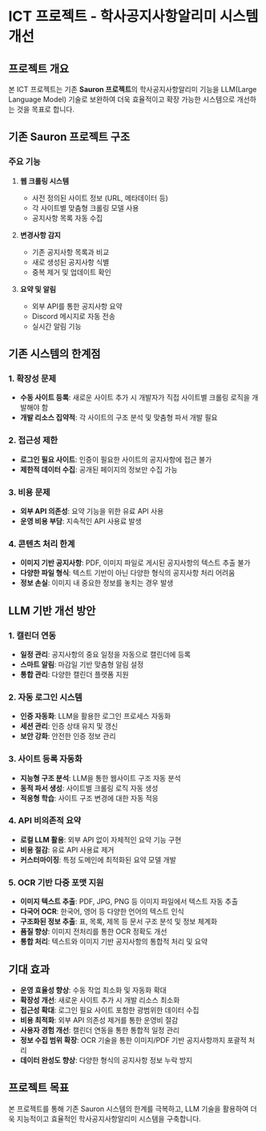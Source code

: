 # ICT 프로젝트 - 학사공지사항알리미 시스템 개선

## 프로젝트 개요

본 ICT 프로젝트는 기존 **Sauron 프로젝트**의 학사공지사항알리미 기능을 LLM(Large Language Model) 기술로 보완하여 더욱 효율적이고 확장 가능한 시스템으로 개선하는 것을 목표로 합니다.

## 기존 Sauron 프로젝트 구조

### 주요 기능

1. **웹 크롤링 시스템**
   - 사전 정의된 사이트 정보 (URL, 메타데이터 등)
   - 각 사이트별 맞춤형 크롤링 모델 사용
   - 공지사항 목록 자동 수집

2. **변경사항 감지**
   - 기존 공지사항 목록과 비교
   - 새로 생성된 공지사항 식별
   - 중복 제거 및 업데이트 확인

3. **요약 및 알림**
   - 외부 API를 통한 공지사항 요약
   - Discord 메시지로 자동 전송
   - 실시간 알림 기능

## 기존 시스템의 한계점

### 1. 확장성 문제
- **수동 사이트 등록**: 새로운 사이트 추가 시 개발자가 직접 사이트별 크롤링 로직을 개발해야 함
- **개발 리소스 집약적**: 각 사이트의 구조 분석 및 맞춤형 파서 개발 필요

### 2. 접근성 제한
- **로그인 필요 사이트**: 인증이 필요한 사이트의 공지사항에 접근 불가
- **제한적 데이터 수집**: 공개된 페이지의 정보만 수집 가능

### 3. 비용 문제
- **외부 API 의존성**: 요약 기능을 위한 유료 API 사용
- **운영 비용 부담**: 지속적인 API 사용료 발생

### 4. 콘텐츠 처리 한계
- **이미지 기반 공지사항**: PDF, 이미지 파일로 게시된 공지사항의 텍스트 추출 불가
- **다양한 파일 형식**: 텍스트 기반이 아닌 다양한 형식의 공지사항 처리 어려움
- **정보 손실**: 이미지 내 중요한 정보를 놓치는 경우 발생

## LLM 기반 개선 방안

### 1. 캘린더 연동
- **일정 관리**: 공지사항의 중요 일정을 자동으로 캘린더에 등록
- **스마트 알림**: 마감일 기반 맞춤형 알림 설정
- **통합 관리**: 다양한 캘린더 플랫폼 지원

### 2. 자동 로그인 시스템
- **인증 자동화**: LLM을 활용한 로그인 프로세스 자동화
- **세션 관리**: 인증 상태 유지 및 갱신
- **보안 강화**: 안전한 인증 정보 관리

### 3. 사이트 등록 자동화
- **지능형 구조 분석**: LLM을 통한 웹사이트 구조 자동 분석
- **동적 파서 생성**: 사이트별 크롤링 로직 자동 생성
- **적응형 학습**: 사이트 구조 변경에 대한 자동 적응

### 4. API 비의존적 요약
- **로컬 LLM 활용**: 외부 API 없이 자체적인 요약 기능 구현
- **비용 절감**: 유료 API 사용료 제거
- **커스터마이징**: 특정 도메인에 최적화된 요약 모델 개발

### 5. OCR 기반 다중 포맷 지원
- **이미지 텍스트 추출**: PDF, JPG, PNG 등 이미지 파일에서 텍스트 자동 추출
- **다국어 OCR**: 한국어, 영어 등 다양한 언어의 텍스트 인식
- **구조화된 정보 추출**: 표, 목록, 제목 등 문서 구조 분석 및 정보 체계화
- **품질 향상**: 이미지 전처리를 통한 OCR 정확도 개선
- **통합 처리**: 텍스트와 이미지 기반 공지사항의 통합적 처리 및 요약

## 기대 효과

- **운영 효율성 향상**: 수동 작업 최소화 및 자동화 확대
- **확장성 개선**: 새로운 사이트 추가 시 개발 리소스 최소화
- **접근성 확대**: 로그인 필요 사이트 포함한 광범위한 데이터 수집
- **비용 최적화**: 외부 API 의존성 제거를 통한 운영비 절감
- **사용자 경험 개선**: 캘린더 연동을 통한 통합적 일정 관리
- **정보 수집 범위 확장**: OCR 기술을 통한 이미지/PDF 기반 공지사항까지 포괄적 처리
- **데이터 완성도 향상**: 다양한 형식의 공지사항 정보 누락 방지

## 프로젝트 목표

본 프로젝트를 통해 기존 Sauron 시스템의 한계를 극복하고, LLM 기술을 활용하여 더욱 지능적이고 효율적인 학사공지사항알리미 시스템을 구축합니다.